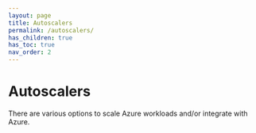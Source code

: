 ```yaml
---
layout: page
title: Autoscalers
permalink: /autoscalers/
has_children: true
has_toc: true
nav_order: 2
---
```


# Autoscalers

There are various options to scale Azure workloads and/or integrate with Azure.
